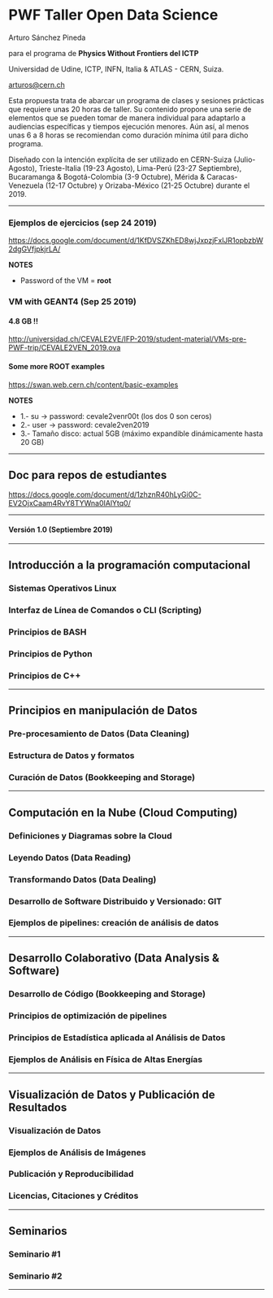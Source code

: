 # PWF Taller Open Data Science

Arturo Sánchez Pineda

para el programa de **Physics Without Frontiers del ICTP**

Universidad de Udine, ICTP, INFN, Italia & ATLAS - CERN, Suiza.

arturos@cern.ch


Esta propuesta trata de abarcar un programa de clases y sesiones prácticas que requiere unas 20 horas de taller. Su contenido propone una serie de elementos que se pueden tomar de manera individual para adaptarlo a audiencias específicas y tiempos ejecución menores. Aún así, al menos unas 6 a 8 horas se recomiendan como duración mínima útil para dicho programa.

Diseñado con la intención explícita de ser utilizado en CERN-Suiza (Julio-Agosto), Trieste-Italia (19-23 Agosto), Lima-Perú (23-27 Septiembre), Bucaramanga & Bogotá-Colombia (3-9 Octubre), Mérida & Caracas-Venezuela (12-17 Octubre) y Orizaba-México (21-25 Octubre) durante el 2019.

<hr>

### Ejemplos de ejercicios (sep 24 2019)
https://docs.google.com/document/d/1KfDVSZKhED8wjJxpzjFxlJR1opbzbW2dgGVfjpkjrLA/

**NOTES**
* Password of the VM = **root**

### VM with GEANT4 (Sep 25 2019)
#### 4.8 GB !!
http://universidad.ch/CEVALE2VE/IFP-2019/student-material/VMs-pre-PWF-trip/CEVALE2VEN_2019.ova

#### Some more ROOT examples
https://swan.web.cern.ch/content/basic-examples


**NOTES**
* 1.- su ->  password: cevale2venr00t (los dos 0 son ceros)
* 2.- user -> password: cevale2ven2019
* 3.- Tamaño disco: actual 5GB (máximo expandible dinámicamente hasta 20 GB)
<hr>


## Doc para repos de estudiantes
https://docs.google.com/document/d/1zhznR40hLyGi0C-EV2OjxCaam4RvY8TYWna0IAlYtq0/


<hr>


#### Versión 1.0 (Septiembre 2019)

<hr>

## Introducción a la programación computacional

### Sistemas Operativos Linux

### Interfaz de Línea de Comandos o CLI (Scripting)

### Principios de BASH

### Principios de Python

### Principios de C++

<hr>

## Principios en manipulación de Datos

### Pre-procesamiento de Datos (Data Cleaning)

### Estructura de Datos y formatos

### Curación de Datos (Bookkeeping and Storage)

<hr>

## Computación en la Nube (Cloud Computing)

### Definiciones y Diagramas sobre la Cloud

### Leyendo Datos (Data Reading)

### Transformando Datos (Data Dealing)

### Desarrollo de Software Distribuido y Versionado: GIT

### Ejemplos de pipelines: creación de análisis de datos

<hr>

## Desarrollo Colaborativo (Data Analysis & Software)

### Desarrollo de Código (Bookkeeping and Storage)

### Principios de optimización de pipelines

### Principios de Estadística aplicada al Análisis de Datos

### Ejemplos de Análisis en Física de Altas Energías

<hr>

## Visualización de Datos y Publicación de Resultados

### Visualización de Datos

### Ejemplos de Análisis de Imágenes

### Publicación y Reproducibilidad

### Licencias, Citaciones y Créditos

<hr>

## Seminarios

### Seminario #1

### Seminario #2

<hr>
